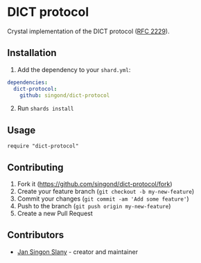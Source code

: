 # DICT protocol

Crystal implementation of the DICT protocol
([RFC 2229](https://www.rfc-editor.org/rfc/rfc2229)).

## Installation

1. Add the dependency to your `shard.yml`:

```yaml
dependencies:
  dict-protocol:
    github: singond/dict-protocol
```

2. Run `shards install`

## Usage

```crystal
require "dict-protocol"
```

## Contributing

1. Fork it (<https://github.com/singond/dict-protocol/fork>)
2. Create your feature branch (`git checkout -b my-new-feature`)
3. Commit your changes (`git commit -am 'Add some feature'`)
4. Push to the branch (`git push origin my-new-feature`)
5. Create a new Pull Request

## Contributors

- [Jan Singon Slany](https://github.com/singond) - creator and maintainer
